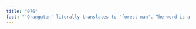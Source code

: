 ```yaml
---
title: "076"
fact: "'Orangutan' literally translates to 'forest man'. The word is a combination of the Malay words 'Orang' ('person', 'man') and 'hutan' ('forest')."
---
```

